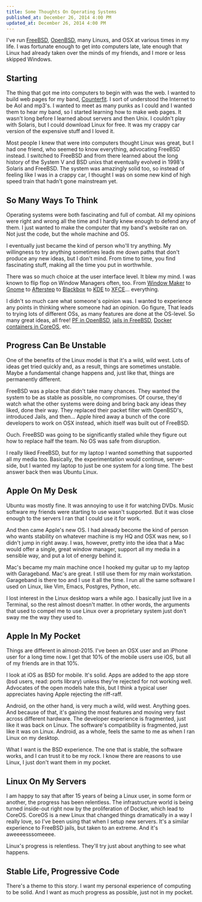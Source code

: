 ```yaml
---
title: Some Thoughts On Operating Systems
published_at: December 26, 2014 4:00 PM
updated_at: December 26, 2014 4:00 PM
---
```


I've run [FreeBSD](https://www.freebsd.org/), [OpenBSD](https://www.openbsd.org/), many Linuxs, and OSX at various times in my life. I was fortunate enough to get into computers late, late enough that Linux had already taken over the minds of my friends, and I more or less skipped Windows.

## Starting

The thing that got me into computers to begin with was the web. I wanted to build web pages for my band, [Counterfit](http://en.wikipedia.org/wiki/Counterfit). I sort of understood the Internet to be Aol and mp3's. I wanted to meet as many punks as I could and I wanted them to hear my band, so I started learning how to make web pages. It wasn't long before I learned about servers and then Unix. I couldn't play with Solaris, but I could download Linux for free. It was my crappy car version of the expensive stuff and I loved it.

Most people I knew that were into computers thought Linux was great, but I had one friend, who seemed to know everything, advocating FreeBSD instead. I switched to FreeBSD and from there learned about the long history of the System V and BSD unixs that eventually evolved in 1998's Solaris and FreeBSD. The system was amazingly solid too, so instead of feeling like I was in a crappy car, I thought I was on some new kind of high speed train that hadn't gone mainstream yet.

## So Many Ways To Think

Operating systems were both fascinating and full of combat. All my opinions were right and wrong all the time and I hardly knew enough to defend any of them. I just wanted to make the computer that my band's website ran on. Not just the code, but the whole machine and OS.

I eventually just became the kind of person who'll try anything. My willingness to try anything sometimes leads me down paths that don't produce any new ideas, but I don't mind. From time to time, you find fascinating stuff, making all the time you put in worthwhile.

There was so much choice at the user interface level. It blew my mind. I was known to flip flop on Window Managers often, too. From [Window Maker](http://windowmaker.org/) to [Gnome](http://www.gnome.org/) to [Afterstep](http://www.afterstep.org/) to [Blackbox](http://xwinman.org/blackbox.php) to [KDE](https://www.kde.org/) to [XFCE](http://www.xfce.org/)... everything.

I didn't so much care what someone's opinion was. I wanted to experience any points in thinking where someone had an opinion. Go figure, That leads to trying lots of different OSs, as many features are done at the OS-level. So many great ideas, all free! [PF in OpenBSD](http://www.openbsd.org/faq/pf/), [jails in FreeBSD](https://www.freebsd.org/doc/handbook/jails.html), [Docker containers in CoreOS](https://coreos.com/using-coreos/docker/), etc.

## Progress Can Be Unstable

One of the benefits of the Linux model is that it's a wild, wild west. Lots of ideas get tried quickly and, as a result, things are sometimes unstable. Maybe a fundamental change happens and, just like that, things are permanently different.

FreeBSD was a place that didn't take many chances. They wanted the system to be as stable as possible, no compromises. Of course, they'd watch what the other systems were doing and bring back any ideas they liked, done their way. They replaced their packet filter with OpenBSD's, introduced Jails, and then... Apple hired away a bunch of the core developers to work on OSX instead, which itself was built out of FreeBSD.

Ouch. FreeBSD was going to be significantly stalled while they figure out how to replace half the team. No OS was safe from disruption.

I really liked FreeBSD, but for my laptop I wanted something that supported all my media too. Basically, the experimentation would continue, server-side, but I wanted my laptop to just be one system for a long time. The best answer back then was Ubuntu Linux.

## Apple On My Desk

Ubuntu was mostly fine. It was annoying to use it for watching DVDs. Music software my friends were starting to use wasn't supported. But it was close enough to the servers I ran that I could use it for work.

And then came Apple's new OS. I had already become the kind of person who wants stability on whatever machine is my HQ and OSX was new, so I didn't jump in right away. I was, however, pretty into the idea that a Mac would offer a single, great window manager, support all my media in a sensible way, and put a lot of energy behind it.

Mac's became my main machine once I hooked my guitar up to my laptop with Garageband. Mac's are great. I still use them for my main workstation. Garageband is there too and I use it all the time. I run all the same software I used on Linux, like Vim, Emacs, Postgres, Python, etc.

I lost interest in the Linux desktop wars a while ago. I basically just live in a Terminal, so the rest almost doesn't matter. In other words, the arguments that used to compel me to use Linux over a proprietary system just don't sway me the way they used to.

## Apple In My Pocket

Things are different in almost-2015. I've been an OSX user and an iPhone user for a long time now. I get that 10% of the mobile users use iOS, but all of my friends are in that 10%.

I look at iOS as BSD for mobile. It's solid. Apps are added to the app store (bsd users, read: ports library) unless they're rejected for not working well. Advocates of the open models hate this, but I think a typical user appreciates having Apple rejecting the riff-raff.

Android, on the other hand, is very much a wild, wild west. Anything goes. And because of that, it's gaining the most features and moving very fast across different hardware. The developer experience is fragmented, just like it was back on Linux. The software's compatibility is fragmented, just like it was on Linux. Android, as a whole, feels the same to me as when I ran Linux on my desktop.

What I want is the BSD experience. The one that is stable, the software works, and I can trust it to be my rock. I know there are reasons to use Linux, I just don't want them in my pocket.

## Linux On My Servers

I am happy to say that after 15 years of being a Linux user, in some form or another, the progress has been relentless. The infrastructure world is being turned inside-out right now by the proliferation of Docker, which lead to CoreOS. CoreOS is a new Linux that changed things dramatically in a way I really love, so I've been using that when I setup new servers. It's a similar experience to FreeBSD jails, but taken to an extreme. And it's aweeeesssomeeee.

Linux's progress is relentless. They'll try just about anything to see what happens.

## Stable Life, Progressive Code

There's a theme to this story. I want my personal experience of computing to be solid. And I want as much progress as possible, just not in my pocket.

